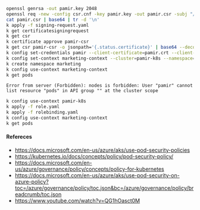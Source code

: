 ```bash
openssl genrsa -out pamir.key 2048
openssl req -new -config csr.cnf -key pamir.key -out pamir.csr -subj "/CN=pamir/O=marketing"
cat pamir.csr | base64 | tr -d '\n'
k apply -f signing-request.yaml
k get certificatesigningrequest
k get csr
k certificate approve pamir-csr
k get csr pamir-csr -o jsonpath='{.status.certificate}' | base64 --decode > pamir.crt
k config set-credentials pamir --client-certificate=pamir.crt --client-key=pamir.key
k config set-context marketing-context --cluster=pamir-k8s --namespace=marketing --user=pamir
k create namespace marketing
k config use-context marketing-context
k get pods
```

```
Error from server (Forbidden): nodes is forbidden: User "pamir" cannot list resource "pods" in API group "" at the cluster scope
```

```bash
k config use-context pamir-k8s
k apply -f role.yaml
k apply -f rolebinding.yaml
k config use-context marketing-context
k get pods
```
#### Refereces
- https://docs.microsoft.com/en-us/azure/aks/use-pod-security-policies
- https://kubernetes.io/docs/concepts/policy/pod-security-policy/
- https://docs.microsoft.com/en-us/azure/governance/policy/concepts/policy-for-kubernetes
- https://docs.microsoft.com/en-us/azure/aks/use-pod-security-on-azure-policy?toc=/azure/governance/policy/toc.json&bc=/azure/governance/policy/breadcrumb/toc.json
- https://www.youtube.com/watch?v=QG1hOasct0M